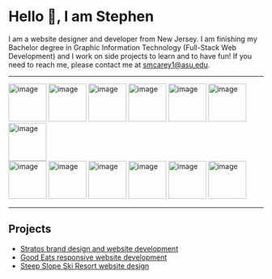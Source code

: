 # Hello 👋, I am Stephen

I am a website designer and developer from New Jersey.  I am finishing my Bachelor degree in Graphic Information Technology (Full-Stack Web Development) and I work on side projects to learn and to have fun! If you need to reach me, please contact me at smcarey1@asu.edu.

<hr>
<img width="75" height="75" alt="image" src="https://github.com/user-attachments/assets/adcf35ff-6bc6-4466-96cd-e1ee29785aad" />
<img width="75" height="75" alt="image" src="https://github.com/user-attachments/assets/3044006d-578d-4dd8-a773-38f69174fbfd" />
<img width="75" height="75" alt="image" src="https://github.com/user-attachments/assets/c57e7f1c-a0fc-49e7-9302-27b32be79dbe" />
<img width="75" height="75" alt="image" src="https://github.com/user-attachments/assets/04fce34b-fb01-4b97-9f25-b76abfde2cb2" />
<img width="75" height="75" alt="image" src="https://github.com/user-attachments/assets/3480a6bd-aa17-4511-b1f6-7e3cabe2067a" />
<img width="75" height="75" alt="image" src="https://github.com/user-attachments/assets/e831383b-dd52-41b0-9ebd-6b6933b613d8" />
<img width="75" height="75" alt="image" src="https://github.com/user-attachments/assets/3489249c-3436-4f2d-82da-83180c980108" />
<br>
<img width="75" height="75" alt="image" src="https://github.com/user-attachments/assets/c7480127-c3a7-4e01-8580-3bdd8c1d7dc0" />
<img width="75" height="75" alt="image" src="https://github.com/user-attachments/assets/46017ec3-4db3-4540-a2ff-736a0ad53d5f" />
<img width="75" height="75" alt="image" src="https://github.com/user-attachments/assets/635822d0-5ab8-4d51-b9f2-d96e1f8f60d8" />
<img width="75" height="75" alt="image" src="https://github.com/user-attachments/assets/751f4daf-0f69-4a89-a848-a06acad8fc40" />
<img width="75" height="75" alt="image" src="https://github.com/user-attachments/assets/a70123e1-2d0f-41a0-91ba-cefd69a2b114" />
<img width="75" height="75" alt="image" src="https://github.com/user-attachments/assets/30471427-f43b-4461-923a-c9c1d1f225b4" />
<hr>

## Projects
<ul>
<li><a href="https://stevec713.github.io/stratos/">Stratos brand design and website development</a></li>
<li><a href="https://stevec713.github.io/recipe/">Good Eats responsive website development</a></li>
<li><a href="https://stevec713.github.io/final-project/">Steep Slope Ski Resort website design</a></li>
</ul>




<!--
**stevec713/stevec713** is a ✨ _special_ ✨ repository because its `README.md` (this file) appears on your GitHub profile.

Here are some ideas to get you started:

- 🔭 I’m currently working on ...
- 🌱 I’m currently learning ...
- 👯 I’m looking to collaborate on ...
- 🤔 I’m looking for help with ...
- 💬 Ask me about ...
- 📫 How to reach me: ...
- 😄 Pronouns: ...
- ⚡ Fun fact: ...
-->
